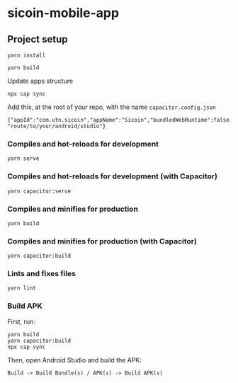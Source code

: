 # sicoin-mobile-app

## Project setup
```
yarn install
```
```
yarn build
```
Update apps structure
```
npx cap sync
```

Add this, at the root of your repo, with the name `capacitor.config.json`
```
{"appId":"com.utn.sicoin","appName":"Sicoin","bundledWebRuntime":false,"webDir":"dist","linuxAndroidStudioPath": "route/to/your/android/studio"}
```

### Compiles and hot-reloads for development
```
yarn serve
```

### Compiles and hot-reloads for development (with Capacitor)
```
yarn capacitor:serve
```

### Compiles and minifies for production
```
yarn build
```

### Compiles and minifies for production (with Capacitor)
```
yarn capacitor:build
```
### Lints and fixes files
```
yarn lint
```
### Build APK
First, run:
```
yarn build
yarn capacitor:build
npx cap sync
```
Then, open Android Studio and build the APK:
```
Build -> Build Bundle(s) / APK(s) -> Build APK(s)
```
